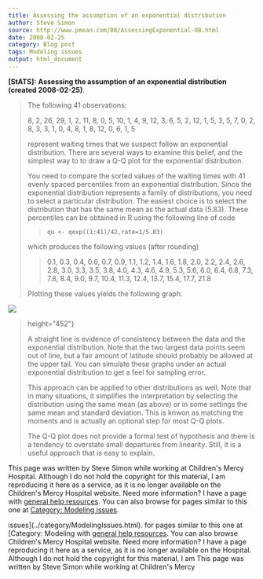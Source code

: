```yaml
---
title: Assessing the assumption of an exponential distribution
author: Steve Simon
source: http://www.pmean.com/08/AssessingExponential-08.html
date: 2008-02-25
category: Blog post
tags: Modeling issues
output: html_document
---
```

**[StATS]:** **Assessing the assumption of an
exponential distribution (created 2008-02-25)**.

> The following 41 observations:
>
> 8, 2, 26, 29, 1, 2, 11, 8, 0, 5, 10, 1, 4, 9, 12, 3, 6, 5, 2, 12, 1,
> 5, 3, 5, 7, 0, 2, 8, 3, 3, 1, 0, 4, 8, 1, 8, 12, 0, 6, 1, 5
>
> represent waiting times that we suspect follow an exponential
> distribution. There are several ways to examine this belief, and the
> simplest way to to draw a Q-Q plot for the exponential distribution.
>
> You need to compare the sorted values of the waiting times with 41
> evenly spaced percentiles from an exponential distribution. Since the
> exponential distribution represents a family of distributions, you
> need to select a particular distribution. The easiest choice is to
> select the distribution that has the same mean as the actual data
> (5.83). These percentiles can be obtained in R using the following
> line of code
>
> > `qu <- qexp((1:41)/42,rate=1/5.83)`
>
> which produces the following values (after rounding)
>
> > 0.1, 0.3, 0.4, 0.6, 0.7, 0.9, 1.1, 1.2, 1.4, 1.6, 1.8, 2.0, 2.2,
> > 2.4, 2.6, 2.8, 3.0, 3.3, 3.5, 3.8, 4.0, 4.3, 4.6, 4.9, 5.3, 5.6,
> > 6.0, 6.4, 6.8, 7.3, 7.8, 8.4, 9.0, 9.7, 10.4, 11.3, 12.4, 13.7,
> > 15.4, 17.7, 21.8
>
> Plotting these values yields the following graph.
>
![](../../../web/images/08/AssessingExponential-0801.gif)
> height="452"}
>
> A straight line is evidence of consistency between the data and the
> exponential distribution. Note that the two largest data points seem
> out of line, but a fair amount of latitude should probably be allowed
> at the upper tail. You can simulate these graphs under an actual
> exponential distribution to get a feel for sampling error.
>
> This approach can be applied to other distributions as well. Note that
> in many situations, it simplifies the interpretation by selecting the
> distribution using the same mean (as above) or in some settings the
> same mean and standard deviation. This is knwon as matching the
> moments and is actually an optional step for most Q-Q plots.
>
> The Q-Q plot does not provide a formal test of hypothesis and there is
> a tendency to overstate small departures from linearity. Still, it is
> a useful approach that is easy to explain.

This page was written by Steve Simon while working at Children\'s Mercy
Hospital. Although I do not hold the copyright for this material, I am
reproducing it here as a service, as it is no longer available on the
Children\'s Mercy Hospital website. Need more information? I have a page
with [general help resources](../GeneralHelp.html). You can also browse
for pages similar to this one at [Category: Modeling
issues](../category/ModelingIssues.html).
<!---More--->
issues](../category/ModelingIssues.html).
for pages similar to this one at [Category: Modeling
with [general help resources](../GeneralHelp.html). You can also browse
Children\'s Mercy Hospital website. Need more information? I have a page
reproducing it here as a service, as it is no longer available on the
Hospital. Although I do not hold the copyright for this material, I am
This page was written by Steve Simon while working at Children\'s Mercy

<!---Do not use
**[StATS]:** **Assessing the assumption of an
This page was written by Steve Simon while working at Children\'s Mercy
Hospital. Although I do not hold the copyright for this material, I am
reproducing it here as a service, as it is no longer available on the
Children\'s Mercy Hospital website. Need more information? I have a page
with [general help resources](../GeneralHelp.html). You can also browse
for pages similar to this one at [Category: Modeling
issues](../category/ModelingIssues.html).
--->

